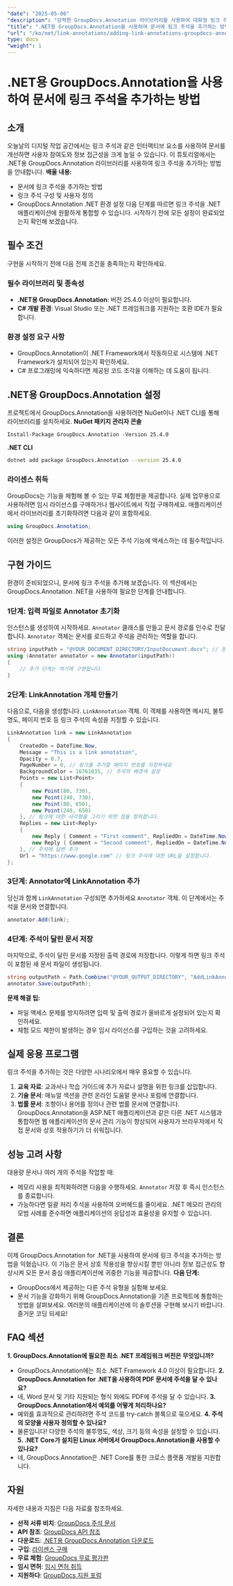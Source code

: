 ```yaml
---
"date": "2025-05-06"
"description": "강력한 GroupDocs.Annotation 라이브러리를 사용하여 대화형 링크 주석을 추가하여 .NET 애플리케이션을 개선하는 방법을 알아보세요. 단계별 가이드를 따라 오늘 바로 문서 상호 작용 기능을 개선해 보세요."
"title": ".NET용 GroupDocs.Annotation을 사용하여 문서에 링크 주석을 추가하는 방법 | 개발자 가이드"
"url": "/ko/net/link-annotations/adding-link-annotations-groupdocs-annotation-dotnet/"
type: docs
"weight": 1
---
```


# .NET용 GroupDocs.Annotation을 사용하여 문서에 링크 주석을 추가하는 방법
## 소개
오늘날의 디지털 작업 공간에서는 링크 주석과 같은 인터랙티브 요소를 사용하여 문서를 개선하면 사용자 참여도와 정보 접근성을 크게 높일 수 있습니다. 이 튜토리얼에서는 .NET용 GroupDocs.Annotation 라이브러리를 사용하여 링크 주석을 추가하는 방법을 안내합니다.
**배울 내용:**
- 문서에 링크 주석을 추가하는 방법
- 링크 주석 구성 및 사용자 정의
- GroupDocs.Annotation .NET 환경 설정
다음 단계를 따르면 링크 주석을 .NET 애플리케이션에 원활하게 통합할 수 있습니다. 시작하기 전에 모든 설정이 완료되었는지 확인해 보겠습니다.
## 필수 조건
구현을 시작하기 전에 다음 전제 조건을 충족하는지 확인하세요.
### 필수 라이브러리 및 종속성
- **.NET용 GroupDocs.Annotation**: 버전 25.4.0 이상이 필요합니다.
- **C# 개발 환경**: Visual Studio 또는 .NET 프레임워크를 지원하는 호환 IDE가 필요합니다.
### 환경 설정 요구 사항
- GroupDocs.Annotation이 .NET Framework에서 작동하므로 시스템에 .NET Framework가 설치되어 있는지 확인하세요.
- C# 프로그래밍에 익숙하다면 제공된 코드 조각을 이해하는 데 도움이 됩니다.
## .NET용 GroupDocs.Annotation 설정
프로젝트에서 GroupDocs.Annotation을 사용하려면 NuGet이나 .NET CLI를 통해 라이브러리를 설치하세요.
**NuGet 패키지 관리자 콘솔**
```shell
Install-Package GroupDocs.Annotation -Version 25.4.0
```
**.NET CLI**
```bash
dotnet add package GroupDocs.Annotation --version 25.4.0
```
### 라이센스 취득
GroupDocs는 기능을 체험해 볼 수 있는 무료 체험판을 제공합니다. 실제 업무용으로 사용하려면 임시 라이선스를 구매하거나 웹사이트에서 직접 구매하세요.
애플리케이션에서 라이브러리를 초기화하려면 다음과 같이 포함하세요.
```csharp
using GroupDocs.Annotation;
```
이러한 설정은 GroupDocs가 제공하는 모든 주석 기능에 액세스하는 데 필수적입니다.
## 구현 가이드
환경이 준비되었으니, 문서에 링크 주석을 추가해 보겠습니다. 이 섹션에서는 GroupDocs.Annotation .NET을 사용하여 필요한 단계를 안내합니다.
### 1단계: 입력 파일로 Annotator 초기화
인스턴스를 생성하여 시작하세요. `Annotator` 클래스를 만들고 문서 경로를 인수로 전달합니다. `Annotator` 객체는 문서를 로드하고 주석을 관리하는 역할을 합니다.
```csharp
string inputPath = "@YOUR_DOCUMENT_DIRECTORY/InputDocument.docx"; // 문서 경로로 바꾸세요
using (Annotator annotator = new Annotator(inputPath))
{
    // 추가 단계는 여기에 구현됩니다.
}
```
### 2단계: LinkAnnotation 개체 만들기
다음으로, 다음을 생성합니다. `LinkAnnotation` 객체. 이 객체를 사용하면 메시지, 불투명도, 페이지 번호 등 링크 주석의 속성을 지정할 수 있습니다.
```csharp
LinkAnnotation link = new LinkAnnotation
{
    CreatedOn = DateTime.Now,
    Message = "This is a link annotation",
    Opacity = 0.7,
    PageNumber = 0, // 링크를 추가할 페이지 번호를 지정하세요
    BackgroundColor = 16761035, // 주석의 배경색 설정
    Points = new List<Point>
    {
        new Point(80, 730),
        new Point(240, 730),
        new Point(80, 650),
        new Point(240, 650)
    }, // 링크에 대한 사각형을 그리기 위한 점을 정의합니다.
    Replies = new List<Reply>
    {
        new Reply { Comment = "First comment", RepliedOn = DateTime.Now },
        new Reply { Comment = "Second comment", RepliedOn = DateTime.Now }
    }, // 주석에 답변 추가
    Url = "https://www.google.com" // 링크 주석에 대한 URL을 설정합니다.
};
```
### 3단계: Annotator에 LinkAnnotation 추가
당신과 함께 `LinkAnnotation` 구성되면 추가하세요 `Annotator` 객체. 이 단계에서는 주석을 문서와 연결합니다.
```csharp
annotator.Add(link);
```
### 4단계: 주석이 달린 문서 저장
마지막으로, 주석이 달린 문서를 지정된 출력 경로에 저장합니다. 이렇게 하면 링크 주석이 포함된 새 문서 파일이 생성됩니다.
```csharp
string outputPath = Path.Combine("@YOUR_OUTPUT_DIRECTORY", "AddLinkAnnotation-output.docx");
annotator.Save(outputPath);
```
**문제 해결 팁:**
- 파일 액세스 문제를 방지하려면 입력 및 출력 경로가 올바르게 설정되어 있는지 확인하세요.
- 체험 모드 제한이 발생하는 경우 임시 라이선스를 구입하는 것을 고려하세요.
## 실제 응용 프로그램
링크 주석을 추가하는 것은 다양한 시나리오에서 매우 중요할 수 있습니다.
1. **교육 자료**: 교과서나 학습 가이드에 추가 자료나 설명을 위한 링크를 삽입합니다.
2. **기술 문서**: 매뉴얼 섹션을 관련 온라인 도움말 문서나 포럼에 연결합니다.
3. **법률 문서**: 조항이나 용어를 정의나 관련 법률 문서에 연결합니다.
GroupDocs.Annotation을 ASP.NET 애플리케이션과 같은 다른 .NET 시스템과 통합하면 웹 애플리케이션의 문서 관리 기능이 향상되어 사용자가 브라우저에서 직접 문서와 상호 작용하기가 더 쉬워집니다.
## 성능 고려 사항
대용량 문서나 여러 개의 주석을 작업할 때:
- 메모리 사용을 최적화하려면 다음을 수행하세요. `Annotator` 저장 후 즉시 인스턴스를 종료합니다.
- 가능하다면 일괄 처리 주석을 사용하여 오버헤드를 줄이세요.
.NET 메모리 관리의 모범 사례를 준수하면 애플리케이션의 응답성과 효율성을 유지할 수 있습니다.
## 결론
이제 GroupDocs.Annotation for .NET을 사용하여 문서에 링크 주석을 추가하는 방법을 익혔습니다. 이 기능은 문서 상호 작용성을 향상시킬 뿐만 아니라 정보 접근성도 향상시켜 모든 문서 중심 애플리케이션에 귀중한 기능을 제공합니다.
**다음 단계:**
- GroupDocs에서 제공하는 다른 주석 유형을 실험해 보세요.
- 문서 기능을 강화하기 위해 GroupDocs.Annotation을 기존 프로젝트에 통합하는 방법을 살펴보세요.
여러분의 애플리케이션에 이 솔루션을 구현해 보시기 바랍니다. 즐거운 코딩 되세요!
## FAQ 섹션
**1. GroupDocs.Annotation에 필요한 최소 .NET 프레임워크 버전은 무엇입니까?**
   - GroupDocs.Annotation에는 최소 .NET Framework 4.0 이상이 필요합니다.
**2. GroupDocs.Annotation for .NET을 사용하여 PDF 문서에 주석을 달 수 있나요?**
   - 네, Word 문서 및 기타 지원되는 형식 외에도 PDF에 주석을 달 수 있습니다.
**3. GroupDocs.Annotation에서 예외를 어떻게 처리하나요?**
   - 예외를 효과적으로 관리하려면 주석 코드를 try-catch 블록으로 묶으세요.
**4. 주석의 모양을 사용자 정의할 수 있나요?**
   - 물론입니다! 다양한 주석의 불투명도, 색상, 크기 등의 속성을 설정할 수 있습니다.
**5. .NET Core가 설치된 Linux 서버에서 GroupDocs.Annotation을 사용할 수 있나요?**
   - 네, GroupDocs.Annotation은 .NET Core를 통한 크로스 플랫폼 개발을 지원합니다.
## 자원
자세한 내용과 지침은 다음 자료를 참조하세요.
- **선적 서류 비치**: [GroupDocs 주석 문서](https://docs.groupdocs.com/annotation/net/)
- **API 참조**: [GroupDocs API 참조](https://reference.groupdocs.com/annotation/net/)
- **다운로드**: [.NET용 GroupDocs.Annotation 다운로드](https://releases.groupdocs.com/annotation/net/)
- **구입**: [라이센스 구매](https://purchase.groupdocs.com/buy)
- **무료 체험**: [GroupDocs 무료 평가판](https://releases.groupdocs.com/annotation/net/)
- **임시 면허**: [임시 면허 취득](https://purchase.groupdocs.com/temporary-license/)
- **지원하다**: [GroupDocs 지원 포럼](https://forum.groupdocs.com/c/annotation/)